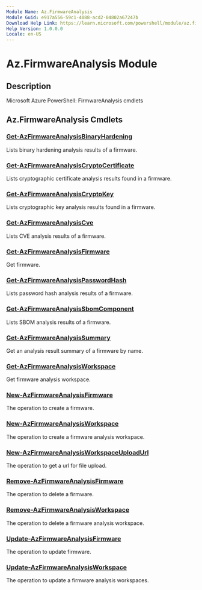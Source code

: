 ```yaml
---
Module Name: Az.FirmwareAnalysis
Module Guid: e917a556-59c1-4088-acd2-04802a67247b
Download Help Link: https://learn.microsoft.com/powershell/module/az.firmwareanalysis
Help Version: 1.0.0.0
Locale: en-US
---
```


# Az.FirmwareAnalysis Module
## Description
Microsoft Azure PowerShell: FirmwareAnalysis cmdlets

## Az.FirmwareAnalysis Cmdlets
### [Get-AzFirmwareAnalysisBinaryHardening](Get-AzFirmwareAnalysisBinaryHardening.md)
Lists binary hardening analysis results of a firmware.

### [Get-AzFirmwareAnalysisCryptoCertificate](Get-AzFirmwareAnalysisCryptoCertificate.md)
Lists cryptographic certificate analysis results found in a firmware.

### [Get-AzFirmwareAnalysisCryptoKey](Get-AzFirmwareAnalysisCryptoKey.md)
Lists cryptographic key analysis results found in a firmware.

### [Get-AzFirmwareAnalysisCve](Get-AzFirmwareAnalysisCve.md)
Lists CVE analysis results of a firmware.

### [Get-AzFirmwareAnalysisFirmware](Get-AzFirmwareAnalysisFirmware.md)
Get firmware.

### [Get-AzFirmwareAnalysisPasswordHash](Get-AzFirmwareAnalysisPasswordHash.md)
Lists password hash analysis results of a firmware.

### [Get-AzFirmwareAnalysisSbomComponent](Get-AzFirmwareAnalysisSbomComponent.md)
Lists SBOM analysis results of a firmware.

### [Get-AzFirmwareAnalysisSummary](Get-AzFirmwareAnalysisSummary.md)
Get an analysis result summary of a firmware by name.

### [Get-AzFirmwareAnalysisWorkspace](Get-AzFirmwareAnalysisWorkspace.md)
Get firmware analysis workspace.

### [New-AzFirmwareAnalysisFirmware](New-AzFirmwareAnalysisFirmware.md)
The operation to create a firmware.

### [New-AzFirmwareAnalysisWorkspace](New-AzFirmwareAnalysisWorkspace.md)
The operation to create a firmware analysis workspace.

### [New-AzFirmwareAnalysisWorkspaceUploadUrl](New-AzFirmwareAnalysisWorkspaceUploadUrl.md)
The operation to get a url for file upload.

### [Remove-AzFirmwareAnalysisFirmware](Remove-AzFirmwareAnalysisFirmware.md)
The operation to delete a firmware.

### [Remove-AzFirmwareAnalysisWorkspace](Remove-AzFirmwareAnalysisWorkspace.md)
The operation to delete a firmware analysis workspace.

### [Update-AzFirmwareAnalysisFirmware](Update-AzFirmwareAnalysisFirmware.md)
The operation to update firmware.

### [Update-AzFirmwareAnalysisWorkspace](Update-AzFirmwareAnalysisWorkspace.md)
The operation to update a firmware analysis workspaces.

